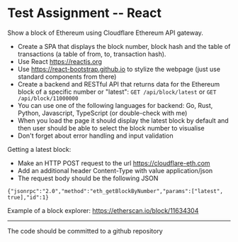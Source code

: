 # Test Assignment -- React

Show a block of Ethereum using Cloudflare Ethereum API gateway.


* Create a SPA that displays the block number, block hash and the table of transactions (a table of from, to, transaction hash).
* Use React https://reactjs.org
* Use https://react-bootstrap.github.io to stylize the webpage (just use standard components from there)
* Create a backend and RESTful API that returns data for the Ethereum block of a specific number or "latest": `GET /api/block/latest` or `GET /api/block/11000000`
* You can use one of the following languages for backend: Go, Rust, Python, Javascript, TypeScript (or double-check with me)
* When you load the page it should display the latest block by default and then user should be able to select the block number to visualise
* Don't forget about error handling and input validation


Getting a latest block:
* Make an HTTP POST request to the url https://cloudflare-eth.com
* Add an additional header Content-Type with value application/json
* The request body should be the following JSON
```
{"jsonrpc":"2.0","method":"eth_getBlockByNumber","params":["latest", true],"id":1}
```

Example of a block explorer: https://etherscan.io/block/11634304


---
The code should be committed to a github repository